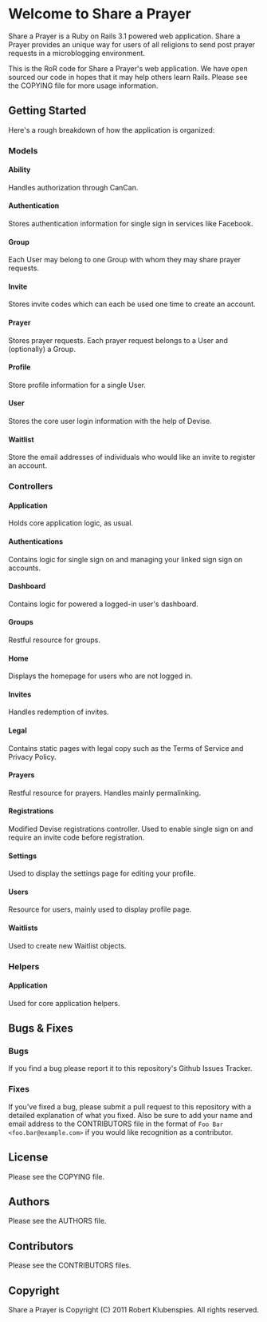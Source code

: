 # Welcome to Share a Prayer

Share a Prayer is a Ruby on Rails 3.1 powered web application. Share a Prayer provides an unique way for users of all religions to send post prayer requests in a microblogging environment.

This is the RoR code for Share a Prayer's web application. We have open sourced our code in hopes that it may help others learn Rails. Please see the COPYING file for more usage information.


## Getting Started

Here's a rough breakdown of how the application is organized:

### Models

#### Ability
Handles authorization through CanCan.

#### Authentication
Stores authentication information for single sign in services like Facebook.

#### Group
Each User may belong to one Group with whom they may share prayer requests.

#### Invite
Stores invite codes which can each be used one time to create an account.

#### Prayer
Stores prayer requests. Each prayer request belongs to a User and (optionally) a Group.

#### Profile
Store profile information for a single User.

#### User
Stores the core user login information with the help of Devise.

#### Waitlist
Store the email addresses of individuals who would like an invite to register an account.

### Controllers

#### Application
Holds core application logic, as usual.

#### Authentications
Contains logic for single sign on and managing your linked sign sign on accounts.

#### Dashboard
Contains logic for powered a logged-in user's dashboard.

#### Groups
Restful resource for groups.

#### Home
Displays the homepage for users who are not logged in.

#### Invites
Handles redemption of invites.

#### Legal
Contains static pages with legal copy such as the Terms of Service and Privacy Policy.

#### Prayers
Restful resource for prayers. Handles mainly permalinking.

#### Registrations
Modified Devise registrations controller. Used to enable single sign on and require an invite code before registration.

#### Settings
Used to display the settings page for editing your profile.

#### Users
Resource for users, mainly used to display profile page.

#### Waitlists
Used to create new Waitlist objects.

### Helpers

#### Application
Used for core application helpers.

## Bugs & Fixes

### Bugs

If you find a bug please report it to this repository's Github Issues Tracker.

### Fixes

If you've fixed a bug, please submit a pull request to this repository with a detailed explanation of what you fixed. Also be sure to add your name and email address to the CONTRIBUTORS file in the format of `Foo Bar <foo.bar@example.com>` if you would like recognition as a contributor.

## License

Please see the COPYING file.

## Authors

Please see the AUTHORS file.

## Contributors

Please see the CONTRIBUTORS files.

## Copyright

Share a Prayer is Copyright (C) 2011 Robert Klubenspies. All rights reserved.